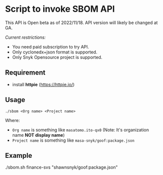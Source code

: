 # Script to invoke SBOM API

This API is Open beta as of 2022/11/18. 
API version will likely be changed at GA.

*Current restrictions:*
- You need paid subscription to try API.
- Only cyclonedx+json format is supported.
- Only Snyk Opensource project is supported.

## Requirement

- install **httpie** (https://httpie.io/)

## Usage

```
./sbom <Org name> <Project name>
```

Where:
- `Org name` is something like `masatomo.ito-qx0` (Note: It's organization name **NOT display name**)
- `Project name` is something like `masa-snyk/goof:package.json` 

## Example

./sbom.sh finance-svs "shawnsnyk/goof:package.json"
